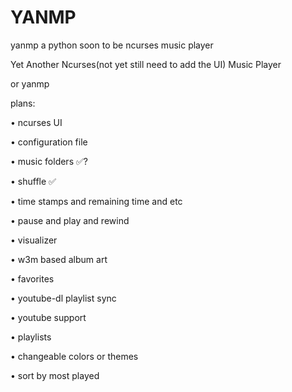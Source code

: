 # YANMP
yanmp a python soon to be ncurses music player

Yet
Another
Ncurses(not yet still need to add the UI)
Music
Player

or yanmp

plans:

• ncurses UI

• configuration file

• music folders ✅?

• shuffle ✅

• time stamps and remaining time and etc

• pause and play and rewind

• visualizer

• w3m based album art

• favorites

• youtube-dl playlist sync

• youtube support

• playlists

• changeable colors or themes

• sort by most played

